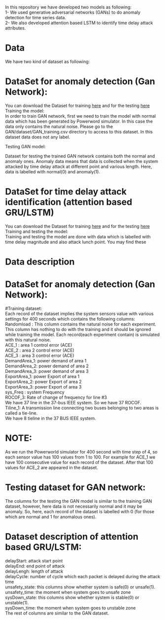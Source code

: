 In this repository we have developed two models as following:  
1- We used generative adversarial networks (GANs) to do anomaly detection for time series data.   
2- We also developed attention based LSTM to identify time delay attack attributes.  

# Data

We have two kind of dataset as following:  

# DataSet for anomaly detection (Gan Network):
You can download the Dataset for training <a href="https://drive.google.com/open?id=1bKQ8pZ6z3ZTUhSgmwhW96CQsnqdhYfmB">here</a> and for the testing  <a href="https://drive.google.com/open?id=1wR-IWUB_NabJtMJ-pKM5ZTZjM0kTjV41">here</a>  
Training the model:  
In order to train GAN network, first we need to train the model with normal data which has been generated by Powerword simulator. In this case the data only contains the natural noise. Please go to the GAN/dataset/GAN_training.csv directory to access to this dataset. In this dataset data does not any label.  

Testing GAN model:  

Dataset for testing the trained GAN network contains both the normal and anomaly ones. Anomaly data means that data is collected when the system attacked by time delay attack at different point and various length. Here, data is labelled with normal(0) and anomaly(1).

# DataSet for time delay attack identification (attention based GRU/LSTM)
 You can download the Dataset for training <a href="https://drive.google.com/open?id=1R9oDjmwUL5A_mfs7Z6-PBlKrlhqB7zIN">here</a> and for the testing  <a href="https://drive.google.com/open?id=1ssG18uFcQRMb4-3t2xDoVRpL2_SBQ9ob">here</a>  
Training and testing the model:  
Training and testing the model are done with data which is labelled with time delay magnitude and also attack lunch point. You may find these   

# Data description

# DataSet for anomaly detection (Gan Network):

#Training dataset:   
Each record of the dataset implies the system sensors value with various settings for 400 seconds which contains the following columns:  
Randomload : This column contains the natural noise for each experiment. This column has nothing to do with the training and it should be ignored while training the model. Each record(each experiment contain) is simulated with this natural noise.    
ACE_1 : area 1 control error (ACE)   
ACE_2 : area 2 control error (ACE)  
ACE_3 : area 3 control error (ACE)  
DemandArea_1: power demand of area 1  
DemandArea_2: power demand of area 2  
DemandArea_3: power demand of area 3  
ExportArea_1: power Export of area 1  
ExportArea_2: power Export of area 2  
ExportArea_3: power Export of area 3  
sys_Freq : system Frequency  
ROCOF_3: Rate of change of frequency for line #3  
We have 37 line in the 37-bus IEEE system. So we have 37 ROCOF.   
Tiline_1: A transmission line connecting two buses belonging to two areas is called a tie-line.  
We have 8 tieline in the 37 BUS IEEE system.  
# NOTE: 
As we run the Powerworld simulator for 400 second with time step of 4, so each sensor value has 100 values from 1 to 100. For example for ACE_1 we have 100 consecutive value for each record of the dataset. After that 100 values for ACE_2 are appeared in the dataset.  
# Testing dataset for GAN network:
The columns for the testing the GAN model is similar to the training GAN dataset, however, here data is not necessarily normal and it may be anomaly. So, here, each record of the dataset is labelled with 0 (for those which are normal and 1 for anomalous ones).  
# Dataset description of attention based GRU/LSTM:
delayStart: attack start point  
delayEnd: end point of attack  
delayLengh: length of attack  
delayCycle: number of cycle which each packet is delayed during the attack time  
unsafety_state: this columns show whether system is safe(0) or unsafe(1).  
unsafety_time: the moment when system goes to unsafe zone  
sysDown_state: this columns show whether system is stable(0) or unstable(1).  
sysDown_time: the moment when system goes to unstable zone  
The rest of columns are similar to the GAN dataset.  







